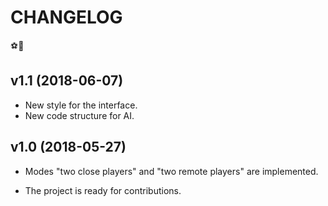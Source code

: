 # CHANGELOG

⚽🏃

## v1.1 (2018-06-07)

- New style for the interface.
- New code structure for AI.

## v1.0 (2018-05-27)

- Modes "two close players" and "two remote players" are implemented.

- The project is ready for contributions.
